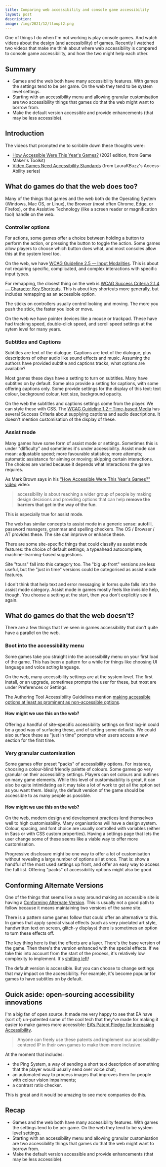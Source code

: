 ```yaml
---
title: Comparing web accessibility and console game accessibility
layout: post
description:
image: /img/2021/12/tloupt2.png
---
```


One of things I do when I'm not working is play console games. And watch videos about the design (and accessibility) of games. Recently I watched two videos that make me think about where web accessibility is compared to console game accessibility, and how the two might help each other.

## Summary

- Games and the web both have many accessibility features. With games the settings tend to be per game. On the web they tend to be system level settings.
- Starting with an accessibility menu and allowing granular customisation are two accessibility things that games do that the web might want to borrow from.
- Make the default version accessible and provide enhancements (that may be less accessible).

## Introduction

The videos that prompted me to scribble down these thoughts were:

- [How Accessible Were This Year's Games?](https://www.youtube.com/watch?v=-IhQl1CBj9U) (2021 edition, from Game Maker's Toolkit)
- [Video Games Need Accessibility Standards](https://www.youtube.com/watch?v=U8cDeBxKPRQ) (from LauraKBuzz's Access-Ability series)

## What do games do that the web does too?

Many of the things that games and the web both do the Operating System (Windows, Mac OS, or Linux), the Browser (most often Chrome, Edge, or Firefox), or the Assistive Technology (like a screen reader or magnification tool) handle on the web.

### Controller options

For actions, some games offer a choice between holding a button to perform the action, or pressing the button to toggle the action. Some games allow players to choose which button does what, and most consoles allow this at the system level too.

On the web, we have [WCAG Guideline 2.5 — Input Modalities](https://www.w3.org/WAI/WCAG21/quickref/?currentsidebar=%23col_overview&levels=aaa&technologies=smil%2Cpdf%2Cflash%2Csl#input-modalities). This is about not requiring specific, complicated, and complex interactions with specific input types.

For remapping, the closest thing on the web is [WCAG Success Criteria 2.1.4 — Character Key Shortcuts](https://www.w3.org/WAI/WCAG21/quickref/?currentsidebar=%23col_overview#character-key-shortcuts). This is about key shortcuts more generally, but includes remapping as an accessible option.

The sticks on controllers usually control looking and moving. The more you push the stick, the faster you look or move.

On the web we have pointer devices like a mouse or trackpad. These have had tracking speed, double-click speed, and scroll speed settings at the sytem level for many years.

### Subtitles and Captions

Subtitles are text of the dialogue. Captions are text of the dialogue, plus descriptions of other audio like sound effects and music. Assuming the authors have provided subtitle and captions tracks, what options are available?

Most games these days have a setting to turn on subtitles. Many have subtitles on by default. Some also provide a setting for captions, with some offering captions only. Some provide settings for the display of this text: text colour, background colour, text size, background opacity.

On the web the subtitles and captions settings come from the player. We can style these with CSS. The [WCAG Guideline 1.2 – Time-based Media](https://www.w3.org/WAI/WCAG21/quickref/?currentsidebar=%23col_overview#time-based-media) has several Success Criteria about supplying captions and audio descriptions. It doesn't mention customisation of the display of these.

### Assist mode

Many games have some form of assist mode or settings. Sometimes this is under "difficulty" and sometimes it's under accessibility. Assist mode can mean: adjustable speed; more favourable statistics; more attempts; automatic assistance for aiming or moving; skipping certain interactions. The choices are varied because it depends what interactions the game requires.

As Mark Brown says in his ["How Accessible Were This Year's Games?" video](https://www.youtube.com/watch?v=-IhQl1CBj9U) video:

> accessibility is about reaching a wider group of people by making design decisions and providing options that can help **remove the barriers that get in the way of the fun**.

This is especially true for assist mode.

The web has similar concepts to assist mode in a generic sense: autofill, password managers, grammar and spelling checkers. The OS / Browser / AT provides these. The site can improve or enhance these.

There are some site-specific things that could classify as assist mode features: the choice of default settings; a typeahead autocomplete; machine-learning-based suggestions.

Site "tours" fall into this category too. The "big up front" versions are less useful, but the "just in time" versions could be categorised as assist mode features.

I don't think that help text and error messaging in forms quite falls into the assist mode category. Assist mode in games mostly feels like invisible help, though. You choose a setting at the start, then you don't explicitly see it again.

## What do games do that the web doesn't?

There are a few things that I've seen in games accessibility that don't quite have a parallel on the web.

### Boot into the accessibility menu

Some games take you straight into the accessibility menu on your first load of the game. This has been a pattern for a while for things like choosing UI language and voice acting language.

On the web, many accessibility settings are at the system level. The first install, or an upgrade, sometimes prompts the user for these, but most are under Preferences or Settings.

The Authoring Tool Accessibility Guidelines mention [making accessible options at least as prominent as non-accessible options](https://www.w3.org/TR/ATAG20/#gl_b22).

#### How might we use this on the web?

Offering a handful of site-specific accessibility settings on first log-in could be a good way of surfacing these, and of setting some defaults. We could also surface these as "just in time" prompts when users access a new section for the first time.

### Very granular customisation

Some games offer preset "packs" of accessibility options. For instance, choosing a colour-blind friendly palette of colours. Some games go very granular on their accessibility settings. Players can set colours and outlines on many game elements. While this level of customisability is great, it can also be quite intimidating as it may take a lot of work to get all the option set as you want them. Ideally, the default version of the game should be accessible to as many people as possible.

#### How might we use this on the web?

On the web, modern design and development practices lend themselves well to high customisability. Many organisations will have a design system. Colour, spacing, and font choice are usually controlled with variables (either in Sass or with CSS custom properties). Having a settings page that lets the user change some of these seems like a viable way to offer more customisation.

Progressive disclosure might be one way to offer a lot of customisation without revealing a large number of options all at once. That is: show a handful of the most used settings up front, and offer an easy way to access the full list. Offering "packs" of accessibility options might also be good.

## Conforming Alternate Versions

One of the things that seems like a way around making an accessible site is having a [Conforming Alternate Version](https://www.w3.org/TR/UNDERSTANDING-WCAG20/conformance.html#uc-conforming-alt-versions-head). This is usually not a good path to follow because it means maintaining two versions of the same site.

There is a pattern some games follow that could offer an alternative to this. In games that apply special visual effects (such as very pixelated art style, handwritten text on screen, glitch-y displays) there is sometimes an option to turn these effects off.

The key thing here is that the effects are a layer. There's the base version of the game. Then there's the version enhanced with the special effects. If we take this into account from the start of the process, it's relatively low complexity to implement. It's [shifting left](https://www.deque.com/shift-left/)!

The default version is accessible. But you can choose to change settings that may impact on the accessibility. For example, it's become popular for games to have subtitles on by default.

## Quick aside: open-sourcing accessibility innovations

I'm a big fan of open source. It made me very happy to see that EA have (sort of) un-patented some of the cool tech that they've made for making it easier to make games more accessible: [EA’s Patent Pledge for Increasing Accessibility](https://www.ea.com/commitments/positive-play/accessibility-patent-pledge).

> Anyone can freely use these patents and implement our accessibility-centered IP in their own games to make them more inclusive.

At the moment that includes:

- the Ping System, a way of sending a short text description of something that the player would usually send over voice chat;
- an automated way to process images that improves them for people with colour vision impairments;
- a contrast ratio checker.

This is great and it would be amazing to see more companies do this.

## Recap

- Games and the web both have many accessibility features. With games the settings tend to be per game. On the web they tend to be system level settings.
- Starting with an accessibility menu and allowing granular customisation are two accessibility things that games do that the web might want to borrow from.
- Make the default version accessible and provide enhancements (that may be less accessible).
